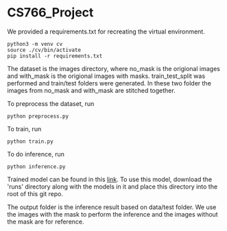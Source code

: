 # CS766_Project

We provided a requirements.txt for recreating the virtual environment.
```
python3 -m venv cv
source ./cv/bin/activate
pip install -r requirements.txt
```

The dataset is the images directory, where no_mask is the origional images and with_mask is the origional images with masks. train_test_split was performed and train/test folders were generated. In these two folder the images from no_mask and with_mask are stitched together.

To preprocess the dataset, run
```
python preprocess.py
```

To train, run
```
python train.py
```

To do inference, run
```
python inference.py
```

Trained model can be found in this [link](https://drive.google.com/drive/folders/1OA2VwcP72DmbmBsy8bW5UjgKZYQ4ublk?usp=drive_link). To use this model, download the 'runs' directory along with the models in it and place this directory into the root of this git repo.

The output folder is the inference result based on data/test folder. We use the images with the mask to perform the inference and the images without the mask are for reference.
